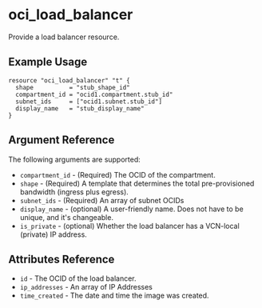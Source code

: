 # oci\_load\_balancer

Provide a load balancer resource.

## Example Usage

```
resource "oci_load_balancer" "t" {
  shape          = "stub_shape_id"
  compartment_id = "ocid1.compartment.stub_id"
  subnet_ids     = ["ocid1.subnet.stub_id"]
  display_name   = "stub_display_name"
}
```

## Argument Reference

The following arguments are supported:

* `compartment_id` - (Required) The OCID of the compartment.
* `shape` - (Required) A template that determines the total pre-provisioned bandwidth (ingress plus egress).
* `subnet_ids` - (Required) An array of subnet OCIDs
* `display_name` - (optional) A user-friendly name. Does not have to be unique, and it's changeable.
* `is_private` - (optional) Whether the load balancer has a VCN-local (private) IP address.

## Attributes Reference
* `id` - The OCID of the load balancer.
* `ip_addresses` - An array of IP Addresses
* `time_created` - The date and time the image was created.
